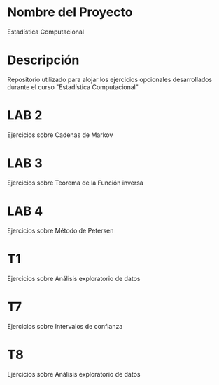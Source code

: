 # Nombre del Proyecto
Estadística Computacional

# Descripción
Repositorio utilizado para alojar los ejercicios opcionales desarrollados durante el curso "Estadística Computacional"

# LAB 2
Ejercicios sobre Cadenas de Markov

# LAB 3
Ejercicios sobre Teorema de la Función inversa

# LAB 4
Ejercicios sobre Método de Petersen

# T1
Ejercicios sobre Análisis exploratorio de datos

# T7
Ejercicios sobre Intervalos de confianza

# T8
Ejercicios sobre Análisis exploratorio de datos